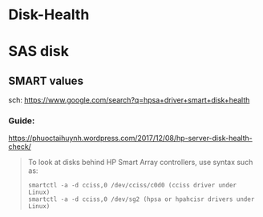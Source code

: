 # Disk-Health
# SAS disk
## SMART values
sch: https://www.google.com/search?q=hpsa+driver+smart+disk+health

### Guide:
https://phuoctaihuynh.wordpress.com/2017/12/08/hp-server-disk-health-check/

>To look at disks behind HP Smart Array controllers, use syntax such as:
>```
>smartctl -a -d cciss,0 /dev/cciss/c0d0 (cciss driver under Linux)
>smartctl -a -d cciss,0 /dev/sg2 (hpsa or hpahcisr drivers under Linux)
>```

